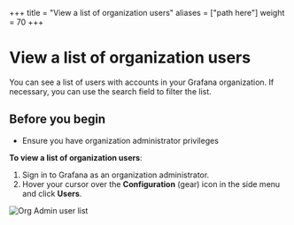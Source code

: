 +++
title = "View a list of organization users"
aliases = ["path here"]
weight = 70
+++

# View a list of organization users

You can see a list of users with accounts in your Grafana organization. If necessary, you can use the search field to filter the list.

## Before you begin

- Ensure you have organization administrator privileges

**To view a list of organization users**:

1. Sign in to Grafana as an organization administrator.
1. Hover your cursor over the **Configuration** (gear) icon in the side menu and click **Users**.

![Org Admin user list](/static/img/docs/manage-users/org-user-list-7-3.png)
